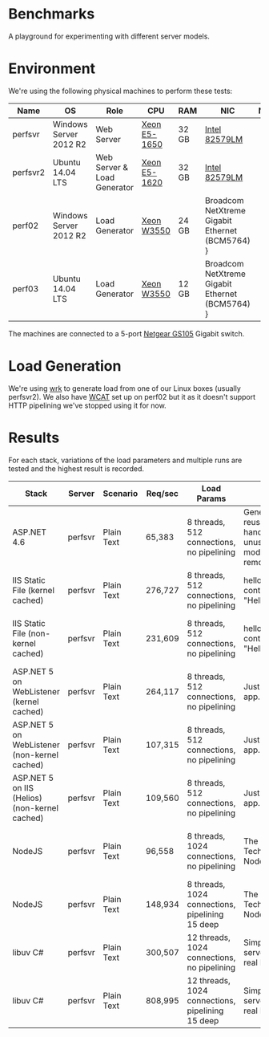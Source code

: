 # Benchmarks
A playground for experimenting with different server models.

# Environment
We're using the following physical machines to perform these tests:

| Name | OS | Role | CPU | RAM | NIC | Notes |
| ---- | --- | ---- | --- | --- | --- | ----- |
| perfsvr | Windows Server 2012 R2 | Web Server | [Xeon E5-1650](http://ark.intel.com/products/64601/Intel-Xeon-Processor-E5-1650-12M-Cache-3_20-GHz-0_0-GTs-Intel-QPI) | 32 GB | [Intel 82579LM](http://www.intel.com/content/www/us/en/embedded/products/networking/82579-gigabit-ethernet-connection-family.html) |  |
| perfsvr2 | Ubuntu 14.04 LTS | Web Server & Load Generator | [Xeon E5-1620](http://ark.intel.com/products/64621/Intel-Xeon-Processor-E5-1620-10M-Cache-3_60-GHz-0_0-GTs-Intel-QPI) | 32 GB | [Intel 82579LM](http://www.intel.com/content/www/us/en/embedded/products/networking/82579-gigabit-ethernet-connection-family.html) |  |
| perf02 | Windows Server 2012 R2 | Load Generator | [Xeon W3550](http://ark.intel.com/products/39720/Intel-Xeon-Processor-W3550-8M-Cache-3_06-GHz-4_80-GTs-Intel-QPI) | 24 GB | Broadcom NetXtreme Gigabit Ethernet (BCM5764) } |  |
| perf03 | Ubuntu 14.04 LTS | Load Generator | [Xeon W3550](http://ark.intel.com/products/39720/Intel-Xeon-Processor-W3550-8M-Cache-3_06-GHz-4_80-GTs-Intel-QPI) | 12 GB | Broadcom NetXtreme Gigabit Ethernet (BCM5764) } |  |

The machines are connected to a 5-port [Netgear GS105](http://www.netgear.com/business/products/switches/unmanaged/GS105.aspx) Gigabit switch.

# Load Generation
We're using [wrk](https://github.com/wg/wrk) to generate load from one of our Linux boxes (usually perfsvr2). We also have [WCAT](http://www.iis.net/downloads/community/2007/05/wcat-63-(x64)) set up on perf02 but it as it doesn't support HTTP pipelining we've stopped using it for now.

# Results
For each stack, variations of the load parameters and multiple runs are tested and the highest result is recorded.

| Stack | Server | Scenario | Req/sec | Load Params | Impl | Observations |
| ----- | --- | -------- | -------- | ---------- | ---- | ------------ |
| ASP.NET 4.6 | perfsvr | Plain Text | 65,383 | 8 threads, 512 connections, no pipelining | Generic reusable handler, unused IIS modules removed | CPU is 100%, almost exclusively in user mode |
| IIS Static File (kernel cached) | perfsvr | Plain Text | 276,727 | 8 threads, 512 connections, no pipelining | hello.html containing "HelloWorld" | CPU is 36%, almost exclusively in kernel mode |
| IIS Static File (non-kernel cached) | perfsvr | Plain Text | 231,609 | 8 threads, 512 connections, no pipelining | hello.html containing "HelloWorld" | CPU is 100%, almost exclusively in user mode |
| ASP.NET 5 on WebListener (kernel cached) | perfsvr | Plain Text | 264,117 | 8 threads, 512 connections, no pipelining | Just app.Run() | CPU is 36%, almost exclusively in kernel mode |
| ASP.NET 5 on WebListener (non-kernel cached) | perfsvr | Plain Text | 107,315 | 8 threads, 512 connections, no pipelining | Just app.Run() | CPU is 100%, mostly in user mode |
| ASP.NET 5 on IIS (Helios) (non-kernel cached) | perfsvr | Plain Text | 109,560 | 8 threads, 512 connections, no pipelining | Just app.Run() | CPU is 100%, mostly in user mode |
| NodeJS | perfsvr | Plain Text | 96,558 | 8 threads, 1024 connections, no pipelining | The actual Techempower NodeJS app | CPU is 100%, almost exclusively in user mode |
| NodeJS | perfsvr | Plain Text | 148,934 | 8 threads, 1024 connections, pipelining 15 deep | The actual Techempower NodeJS app | CPU is 100%, almost exclusively in user mode |
| libuv C# | perfsvr | Plain Text | 300,507 | 12 threads, 1024 connections, no pipelining | Simple TCP server, not real HTTP yet | CPU is 54%, mostly in kernel mode |
| libuv C# | perfsvr | Plain Text | 808,995 | 12 threads, 1024 connections, pipelining 15 deep | Simple TCP server, not real HTTP yet | CPU is 43%, mostly in kernel mode, NIC saturated |
